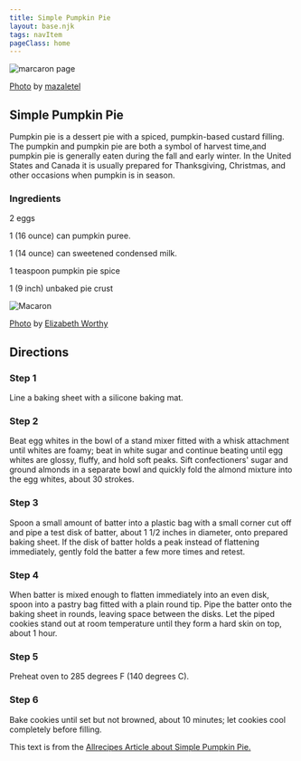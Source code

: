 ```yaml
---
title: Simple Pumpkin Pie
layout: base.njk
tags: navItem
pageClass: home
---
```

<main>
  <body>
  <section class="recipeherobanner">
 <div class="recipeimg">
    <img src="/images/pie1.jpg" alt="marcaron page">
     <p class="credit"><a href="https://www.flickr.com/photos/meg-z/5209610108/in/photolist-8WmBzW-t9CKb-bPyY3D-dv6c82-5aECcr-7S7Bc-6kDWQA-6RJRJL-2C76ef-71Sdak-qhrrwp-gNmTV-4FtcSh-yHs6J-9iUJRh-5dGuMC-5pR3tE-khDx-WxDn1-6hvhj6-dgK1Se-6ePXwu-c8QiVb-6SY4Sv-82BuLD-hKXB-4TxdAN-VMKvPv-dgK14V-5cSWRR-49Gbi-5cSXvM-dgK2cQ-86tofd-5WVAc-7Z25Zm-qP7mE-6rRsB-7U4ma5-p6mz2-82kMRg-dwg4Q6-hgduUA-26QHyQv-2VU9ec-83SqSg-4yKTy4-qD8g2-9dzQ7H-pWAd7c">Photo</a> by <a href="https://www.flickr.com/photos/meg-z/">mazaletel</a></p>
    </div>
    <div class="recipeheretext w50">
    <h1>Simple Pumpkin Pie</h1>
    <p>Pumpkin pie is a dessert pie with a spiced, pumpkin-based custard filling. The pumpkin and pumpkin pie are both a symbol of harvest time,and pumpkin pie is generally eaten during the fall and early winter. In the United States and Canada it is usually prepared for Thanksgiving, Christmas, and other occasions when pumpkin is in season.</p>
    </div>
  </section>
<!-- steps-->
<section class="step">
    <div class="stepdescription">
      <h3>Ingredients</h3>
      <p>2 eggs</p>
      <p>1 (16 ounce) can pumpkin puree.</p>
      <p>1 (14 ounce) can sweetened condensed milk.</p>
      <p>1 teaspoon pumpkin pie spice</p>
      <p>1 (9 inch) unbaked pie crust</p>
    </div>
    <div class="recipeimg">
      <img src="/images/pie2.jpg" alt="Macaron">
       <p class="credit"><a href="https://www.flickr.com/photos/25785573@N06/35304641151/in/photolist-VMKvPv-dgK14V-5cSWRR-49Gbi-5cSXvM-dgK2cQ-86tofd-5WVAc-7Z25Zm-qP7mE-6rRsB-7U4ma5-p6mz2-82kMRg-dwg4Q6-hgduUA-26QHyQv-2VU9ec-83SqSg-4yKTy4-qD8g2-9dzQ7H-pWAd7c-hwtSL-bbo3f-a9fYKw-82BuyM-52Skyh-zxd29u-7iLBpt-6x7zPE-6YBJNX-5KEpB-8YBR6-c9U2o-75Gwzp-5qjVva-4kyaAH-xeo3R-6tMZnK-21reHy-6FGNYj-7S3BV-3XkvkE-iZpawL-4yq1iM-bR9gbi-4eH5T4-RhRaXs-sUqwc">Photo</a> by <a href="https://www.flickr.com/photos/25785573@N06/">
Elizabeth Worthy</a></p>
    </div>
    
  </section>
   <section class="directions">
      <h1>Directions</h1>
      <div class="steplayout">
      <h3 class="w30">Step 1</h3>
      <p class="w70">Line a baking sheet with a silicone baking mat.</p>
      </div>
      <div class="steplayout">
       <h3 class="w30" >Step 2</h3>
       <p class="w50">Beat egg whites in the bowl of a stand mixer fitted with a whisk attachment until whites are foamy; beat in white sugar and continue beating until egg whites are glossy, fluffy, and hold soft peaks. Sift confectioners' sugar and ground almonds in a separate bowl and quickly fold the almond mixture into the egg whites, about 30 strokes.</p>
      </div>
      <div class="steplayout">
       <h3 class="w30">Step 3</h3>
       <p class="w50">Spoon a small amount of batter into a plastic bag with a small corner cut off and pipe a test disk of batter, about 1 1/2 inches in diameter, onto prepared baking sheet. If the disk of batter holds a peak instead of flattening immediately, gently fold the batter a few more times and retest.</p>
      </div>
      <div class="steplayout">
         <h3 class="w30">Step 4</h3>
         <p class="w50">When batter is mixed enough to flatten immediately into an even disk, spoon into a pastry bag fitted with a plain round tip. Pipe the batter onto the baking sheet in rounds, leaving space between the disks. Let the piped cookies stand out at room temperature until they form a hard skin on top, about 1 hour.</p>
        </div>
      <div class="steplayout">
          <h3 class="w30">Step 5</h3>
          <p class="w70">Preheat oven to 285 degrees F (140 degrees C).</p>
      </div>
      <div class="steplayout">
       <h3 class="w30">Step 6</h3>
       <p class="w70">Bake cookies until set but not browned, about 10 minutes; let cookies cool completely before filling.</p>
       </div>
       <div class="article-credit">This text is from the <a href="https://www.allrecipes.com/recipe/229932/simple-pumpkin-pie/">Allrecipes Article about Simple Pumpkin Pie.</a></div>
    </section>
  
  </body>
</main>
